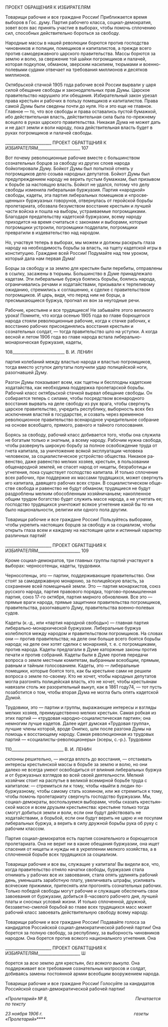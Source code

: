 ПРОЕКТ ОБРАЩЕНИЯ К ИЗБИРАТЕЛЯМ

Товарищи рабочие и все граждане России! Приближается время выборов в Гос. ду­му. Партия рабочего класса, социал-демократия, зовет всех вас принять участие в вы­борах, чтобы помочь сплочению сил, способных действительно бороться за свободу.

Народные массы в нашей революции борются против господства чиновников и по­лиции, помещиков и капиталистов, а прежде всего против самодержавного царского правительства. Массы борются за землю и волю, за свержение той шайки погромщиков и палачей, которая подкупом, обманом, зверским насилием, тюрьмами и военно-полевыми судами отвечает на требования миллионов и десятков миллионов.

Октябрьской стачкой 1905 года рабочие всей России вырвали у царя силой обещание свободы и законодательных прав Думы. Царское правительство нарушило эти обеща­ния. Избирательный закон урезал права крестьян и рабочих в пользу помещиков и ка­питалистов. Права самой Думы были сведены почти до нуля. Но и это еще не главное. Главное — то, что все свободы и права оставались пустой бумажкой, ибо действитель­ная власть, действительная сила была по-прежнему всецело в руках царского прави­тельства. Никакая Дума не может дать и не даст земли и воли народу, пока действи­тельная власть будет в руках погромщиков и палачей свободы.

  

_______________________ ПРОЕКТ ОБРАТТЩНИЯ К ИЗБИРАТЕЛЯМ_____________________ 107

Вот почему революционные рабочие вместе с большинством сознательных борцов за свободу из других слоев народа бойкотировали Думу. Бойкот Думы был попыткой отнять у погромщиков дело созыва народных депутатов. Бойкот Думы был предупреж­дением народу не верить пустым бумажкам, был призывом к борьбе за настоящую власть. Бойкот не удался, потому что делу свободы изменила либеральная буржуазия. Партия «народной» свободы, кадеты, эта партия либеральных помещиков и «просве­щенных» буржуазных говорунов, отвернулась от геройской борьбы пролетариата, обозвала безумством восстание крестьян и лучшей части войска и пошла на выборы, устраиваемые погромщиками. Благодаря предательству кадетской буржуазии, всему народу приходится на время считаться с законами и выборами, которые погромщики устроили, погромщики подделали, погромщики превратили в издевательство над наро­дом.

Но, участвуя теперь в выборах, мы можем и должны раскрыть глаза народу на необ­ходимость борьбы за власть, на тщету кадетской игры в конституцию. Граждане всей России! Подумайте над тем уроком, который дала нам первая Дума!

Борцы за свободу и за землю для крестьян были перебиты, отправлены в ссылку, за­сажены в тюрьмы. Большинство в Думе принадлежало кадетам. Эти либеральные бур­жуа боялись борьбы, боялись народа, ограничивались речами и ходатайствами, призы­вали к терпеливому ожиданию, стремились к соглашению, к сделке с правительством погромщиков. И царь, видя, что перед ним не борцы, а пресмыкающиеся буржуа, про­гнал их вон за неугодные речи.

Рабочие, крестьяне и все трудящиеся! Не забывайте этого великого урока! Помните, что когда осенью 1905 года во главе борющегося народа стояли революционные рабо­чие, когда к стачке рабочих, к восстанию рабочих присоединялись восстания крестьян и сознательных солдат, — тогда правительство шло на уступки. А когда весной и летом 1906 года во главе народа встала либерально-монархическая буржуазия, кадеты,

  

108__________________________ В. И. ЛЕНИН

партия колебаний между властью народа и властью погромщиков, тогда вместо усту­пок депутаты получили удар полицейской ноги, разогнавшей Думу.

Разгон Думы показывает всем, как тщетны и бесплодны кадетские ходатайства, как необходима поддержка пролетарской борьбы. Рабочий класс октябрьской стачкой вы­рвал обещание свободы. Он собирается теперь с силами, чтобы посредством всенарод­ного восстания вырвать на деле свободу из рук врага, чтобы свергнуть царское прави­тельство, учредить республику, выборность всех без исключения властей в государстве, и созвать через временное революционное правительство всенародное учредительное собрание на основе всеобщего, прямого, равного и тайного голосования.

Борясь за свободу, рабочий класс добивается того, чтобы она служила не богатым только и знатным, а всему народу. Рабочим нужна свобода, чтобы развернуть широкую борьбу за полное освобождение труда от гнета капитала, за уничтожение всякой экс­плуатации человека человеком, за социалистическое устройство общества. Никакое ра­венство, даже равенство мелких хозяев, крестьян, в пользовании общенародной землей, не спасет народ от нищеты, безработицы и угнетения, пока существует господство ка­питала. И только сплочение всех рабочих, при поддержке их массами трудящихся, мо­жет свергнуть иго капитала, давящего рабочих всех стран. В социалистическом обще­стве свобода и равенство не будут обманом; трудящиеся не будут раздроблены мелким обособленным хозяйничаньем; накопленное общим трудом богатство будет служить массе народа, а не угнетать ее; господство трудящихся уничтожит всякое угнетение ка­кой бы то ни было национальности, религии или одного пола другим.

Товарищи рабочие и все граждане России! Пользуйтесь выборами, чтобы укрепить настоящих борцов за свободу и за социализм, чтобы открыть глаза всем и каждому на настоящие цели и истинный характер различных партий!

  

_______________________ ПРОЕКТ ОБРАТТЩНИЯ К ИЗБИРАТЕЛЯМ_____________________ 109

Кроме социал-демократов, три главных группы партий участвуют в выборах: черно­сотенцы, кадеты, трудовики.

Черносотенцы, это — партии, поддерживающие правительство. Они стоят за само­державную монархию, за полицейскую власть, за сохранение всей помещичьей земли. Это — партия монархистов, союз русского народа, партия правового порядка, торгово-промышленная партия, союз 17-го октября, партия мирного обновления. Все это — прямые враги народа, прямые защитники правительства погромщиков, правительства, разогнавшего Думу, правительства военно-полевых судов.

Кадеты (к.-д., или «партия народной свободы») — главная партия либерально-монархической буржуазии. Либеральные буржуа колеблются между народом и прави­тельством погромщиков. На словах они — против правительства; на деле они больше всего боятся борьбы народа; на деле они хотят сделки с монархией, т. е. с погромщика­ми, против народа. Кадеты предлагали в Думе каторжные законы против печати и про­тив собраний. Кадеты были в Думе против передачи вопроса о земле местным комите­там, выбранным всеобщим, прямым, равным и тайным голосованием. Кадеты, это — либеральные помещики, которые боятся того, как бы крестьяне сами не решили вопро­са о земле по-своему. Кто не хочет, чтобы народных депутатов могла разгонять поли­цейская власть, кто не хочет, чтобы крестьянам навязали столь же разорительный вы­куп, как в 1861 году74, — тот пусть позаботится о том, чтобы вторая Дума не могла быть опять кадетской Думой.

Трудовики, это — партии и группы, выражающие интересы и взгляды мелких хозя­ев, преимущественно мелких крестьян. Самая робкая из этих партий — «трудовая на­родно-социалистическая партия»; она немногим лучше кадетов. Далее идет думская «Трудовая группа», лучшие члены которой, вроде Онипко, шли после разгона Думы на помощь к восстающему народу. Самая революционная из трудовых партий — «социа­листы-революционеры» (эсеры, с.-р.). Трудовики

  

110__________________________ В. И. ЛЕНИН

склонны решительно, — иногда вплоть до восстания, — отстаивать интересы крестьян­ской массы в борьбе за землю и волю, но они далеко не всегда умеют освободиться от влияния либеральных буржуа и от буржуазных взглядов во всей своей деятельности. Мелкий хозяйчик стоит на распутье в великой всемирной борьбе труда с капиталом: — стремиться ли к тому, чтобы «выйти в люди» по-буржуазному, чтобы самому стать хо­зяином, или же стремиться к тому, чтобы помочь пролетариату свергнуть господство буржуазии. Мы, социал-демократы, воспользуемся выборами, чтобы сказать крестьян­ской массе и всем друзьям крестьянства: крестьяне только тогда смогут добиться земли и воли, если они будут действовать не ходатайствами, а борьбой, если они будут верить не царю и не посулам либеральных буржуа, а верить в силу дружной борьбы рука об руку с рабочим классом.

Партия социал-демократов есть партия сознательного и борющегося пролетариата. Она не верит ни в какие обещания буржуазии, она ищет спасения от нищеты и нужды не в укреплении мелкого хозяйства, а в сплоченной борьбе всех трудящихся за социа­лизм.

Товарищи рабочие и все вы, служащие у капитала! Вы видели все, что, когда прави­тельство отняло начатки свободы, буржуазия стала отнимать у рабочих все их завоева­ния, стала опять удлинять рабочий день, уменьшать заработную плату, увеличивать штрафы, усиливать всяческие прижимки, притеснять или прогонять сознательных ра­бочих. Только победой свободы могут рабочие и служащие обеспечить свои завоевания от буржуазии, добиться 8-часового рабочего дня, лучшей платы и сносных условий жизни. И только сплоченной, дружной, беззаветно-смелой борьбой во главе всех тру­дящихся масс может рабочий класс завоевать действительную свободу всему народу.

Товарищи рабочие и все граждане России! Подавайте голоса за кандидатов Россий­ской социал-демократической рабочей партии! Она борется за полную свободу, за рес­публику, за выборность чиновников народом. Она борется против всякого националь­ного угнетения. Она

  

_______________________ ПРОЕКТ ОБРАТТЩНИЯ К ИЗБИРАТЕЛЯМ_____________________ Ш

борется за _всю_ землю для крестьян, _без всякого выкупа._ Она поддерживает все требова­ния сознательных матросов и солдат, добиваясь замены постоянной армии всеобщим вооружением народа.

Товарищи рабочие и все граждане России! Голосуйте за кандидатов Российской со­циал-демократической рабочей партии!

_«Пролетарий» № 8,                                                                       Печатается по тексту_

_23 ноября 1906 г.                                                                          газеты «Пролетарий»_****